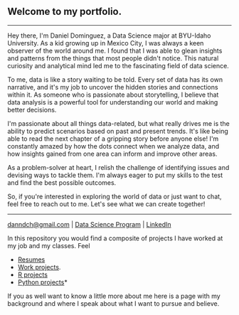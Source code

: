 ## Welcome to my portfolio.
---
Hey there, I'm Daniel Dominguez, a Data Science major at BYU-Idaho University. As a kid growing up in Mexico City, I was always a keen observer of the world around me. I found that I was able to glean insights and patterns from the things that most people didn't notice. This natural curiosity and analytical mind led me to the fascinating field of data science.

To me, data is like a story waiting to be told. Every set of data has its own narrative, and it's my job to uncover the hidden stories and connections within it. As someone who is passionate about storytelling, I believe that data analysis is a powerful tool for understanding our world and making better decisions.

I'm passionate about all things data-related, but what really drives me is the ability to predict scenarios based on past and present trends. It's like being able to read the next chapter of a gripping story before anyone else! I'm constantly amazed by how the dots connect when we analyze data, and how insights gained from one area can inform and improve other areas.

As a problem-solver at heart, I relish the challenge of identifying issues and devising ways to tackle them.  I'm always eager to put my skills to the test and find the best possible outcomes.

So, if you're interested in exploring the world of data or just want to chat, feel free to reach out to me. Let's see what we can create together!


---
<a href="danndch@gmail.com">danndch@gmail.com</a>
| <a href="https://www.byui.edu/mathematics/student-resources/data-science">Data Science Program</a>
| <a href="https://www.linkedin.com/in/dann-dominguez"/> LinkedIn</a>
</div>


In this repository you would find a composite of projects I have worked at my job and my classes. Feel 

* <a href="https://github.com/danndch/daniel_dominguez_portfolio/tree/master/Resume">Resumes</a>
* <a href="https://github.com/danndch/daniel_dominguez_portfolio">Work projects</a>. 
* <a href="https://github.com/danndch/daniel_dominguez_portfolio/tree/master/R">R projects</a>
* <a href="https://github.com/danndch/daniel_dominguez_portfolio">Python projects</a>* 



If you as well want to know a little more about me here is a page with my background and where I speak about what I want to pursue and believe.

